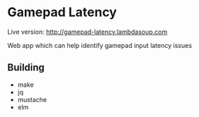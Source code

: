 Gamepad Latency
===============

Live version: http://gamepad-latency.lambdasoup.com

Web app which can help identify gamepad input latency issues

Building
--------

- make
- jq
- mustache
- elm

